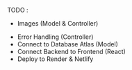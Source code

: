 TODO :
- Images (Model & Controller)
<!-- - Validation & Sanitization (Model)
- Why undefined? -->
- Error Handling (Controller)
- Connect to Database Atlas (Model)
- Connect Backend to Frontend (React)
- Deploy to Render & Netlify
